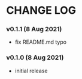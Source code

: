 # CHANGE LOG

### v0.1.1 (8 Aug 2021)

- fix README.md typo

### v0.1.0 (8 Aug 2021)

- initial release

